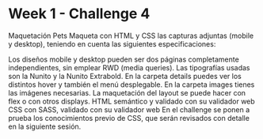 # Week 1 - Challenge 4

Maquetación Pets
Maqueta con HTML y CSS las capturas adjuntas (mobile y desktop), teniendo en cuenta las siguientes especificaciones:

Los diseños mobile y desktop pueden ser dos páginas completamente independientes, sin emplear RWD (media queries).
Las tipografías usadas son la Nunito y la Nunito Extrabold.
En la carpeta details puedes ver los distintos hover y también el menú desplegable.
En la carpeta images tienes las imágenes necesarias.
La maquetación del layout se puede hacer con flex o con otros displays.
HTML semántico y validado con su validador web
CSS con SASS, validado con su validador web
En el challenge se ponen a prueba los conocimientos previo de CSS, que serán revisados con detalle en la siguiente sesión.
